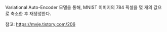 Variational Auto-Encoder 모델을 통해, MNIST 이미지의 784 픽셀을 몇 개의 값으로 축소한 후 재생성한다.

참고: https://mvje.tistory.com/206
